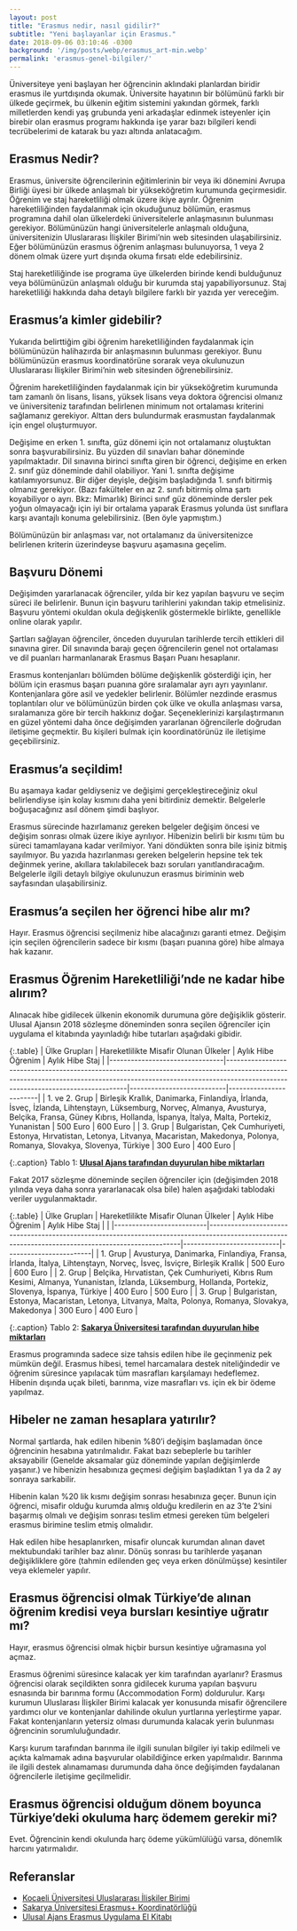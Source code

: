 ```yaml
---
layout: post
title: "Erasmus nedir, nasıl gidilir?"
subtitle: "Yeni başlayanlar için Erasmus."
date: 2018-09-06 03:10:46 -0300
background: '/img/posts/webp/erasmus_art-min.webp'
permalink: 'erasmus-genel-bilgiler/'
---
```


Üniversiteye yeni başlayan her öğrencinin aklındaki planlardan biridir erasmus ile yurtdışında okumak. Üniversite hayatının bir bölümünü farklı bir ülkede geçirmek, bu ülkenin eğitim sistemini yakından görmek, farklı milletlerden kendi yaş grubunda yeni arkadaşlar edinmek isteyenler için birebir olan erasmus programı hakkında işe yarar bazı bilgileri kendi tecrübelerimi de katarak bu yazı altında anlatacağım.

## Erasmus Nedir?

Erasmus, üniversite öğrencilerinin eğitimlerinin bir veya iki dönemini Avrupa Birliği üyesi bir ülkede anlaşmalı bir yükseköğretim kurumunda geçirmesidir. Öğrenim ve staj hareketliliği olmak üzere ikiye ayrılır. Öğrenim hareketliliğinden faydalanmak için okuduğunuz bölümün, erasmus programına dahil olan ülkelerdeki üniversitelerle anlaşmasının bulunması gerekiyor. Bölümünüzün hangi üniversitelerle anlaşmalı olduğuna, üniversitenizin Uluslararası İlişkiler Birimi’nin web sitesinden ulaşabilirsiniz. Eğer bölümünüzün erasmus öğrenim anlaşması bulunuyorsa, 1 veya 2 dönem olmak üzere yurt dışında okuma fırsatı elde edebilirsiniz.

Staj hareketliliğinde ise programa üye ülkelerden birinde kendi bulduğunuz veya bölümünüzün anlaşmalı olduğu bir kurumda staj yapabiliyorsunuz. Staj hareketliliği hakkında daha detaylı bilgilere farklı bir yazıda yer vereceğim.

## Erasmus’a kimler gidebilir?

Yukarıda belirttiğim gibi öğrenim hareketliliğinden faydalanmak için bölümünüzün halihazırda bir anlaşmasının bulunması gerekiyor. Bunu bölümünüzün erasmus koordinatörüne sorarak veya okulunuzun Uluslararası İlişkiler Birimi’nin web sitesinden öğrenebilirsiniz.

Öğrenim hareketliliğinden faydalanmak için bir yükseköğretim kurumunda tam zamanlı ön lisans, lisans, yüksek lisans veya doktora öğrencisi olmanız ve üniversiteniz tarafından belirlenen minimum not ortalaması kriterini sağlamanız gerekiyor. Alttan ders bulundurmak erasmustan faydalanmak için engel oluşturmuyor.

Değişime en erken 1. sınıfta, güz dönemi için not ortalamanız oluştuktan sonra başvurabilirsiniz. Bu yüzden dil sınavları bahar döneminde yapılmaktadır. Dil sınavına birinci sınıfta giren bir öğrenci, değişime en erken 2. sınıf güz döneminde dahil olabiliyor. Yani 1. sınıfta değişime katılamıyorsunuz. Bir diğer deyişle, değişim başladığında 1. sınıfı bitirmiş olmanız gerekiyor. (Bazı fakülteler en az 2. sınıfı bitirmiş olma şartı koyabiliyor o ayrı. Bkz: Mimarlık) Birinci sınıf güz döneminde dersler pek yoğun olmayacağı için iyi bir ortalama yaparak Erasmus yolunda üst sınıflara karşı avantajlı konuma gelebilirsiniz. (Ben öyle yapmıştım.)

Bölümünüzün bir anlaşması var, not ortalamanız da üniversitenizce belirlenen kriterin üzerindeyse başvuru aşamasına geçelim.

## Başvuru Dönemi

Değişimden yararlanacak öğrenciler, yılda bir kez yapılan başvuru ve seçim süreci ile belirlenir. Bunun için başvuru tarihlerini yakından takip etmelisiniz. Başvuru yöntemi okuldan okula değişkenlik göstermekle birlikte, genellikle online olarak yapılır.

Şartları sağlayan öğrenciler, önceden duyurulan tarihlerde tercih ettikleri dil sınavına girer. Dil sınavında barajı geçen öğrencilerin genel not ortalaması ve dil puanları harmanlanarak Erasmus Başarı Puanı hesaplanır.

Erasmus kontenjanları bölümden bölüme değişkenlik gösterdiği için, her bölüm için erasmus başarı puanına göre sıralamalar ayrı ayrı yayınlanır. Kontenjanlara göre asil ve yedekler belirlenir. Bölümler nezdinde erasmus toplantıları olur ve bölümünüzün birden çok ülke ve okulla anlaşması varsa, sıralamanıza göre bir tercih hakkınız doğar. Seçeneklerinizi karşılaştırmanın en güzel yöntemi daha önce değişimden yararlanan öğrencilerle doğrudan iletişime geçmektir. Bu kişileri bulmak için koordinatörünüz ile iletişime geçebilirsiniz.

## Erasmus’a seçildim!

Bu aşamaya kadar geldiyseniz ve değişimi gerçekleştireceğiniz okul belirlendiyse işin kolay kısmını daha yeni bitirdiniz demektir. Belgelerle boğuşacağınız asıl dönem şimdi başlıyor.

Erasmus sürecinde hazırlamanız gereken belgeler değişim öncesi ve değişim sonrası olmak üzere ikiye ayrılıyor. Hibenizin belirli bir kısmı tüm bu süreci tamamlayana kadar verilmiyor. Yani döndükten sonra bile işiniz bitmiş sayılmıyor. Bu yazıda hazırlanması gereken belgelerin hepsine tek tek değinmek yerine, akıllara takılabilecek bazı soruları yanıtlandıracağım. Belgelerle ilgili detaylı bilgiye okulunuzun erasmus biriminin web sayfasından ulaşabilirsiniz.

## Erasmus’a seçilen her öğrenci hibe alır mı?

Hayır. Erasmus öğrencisi seçilmeniz hibe alacağınızı garanti etmez. Değişim için seçilen öğrencilerin sadece bir kısmı (başarı puanına göre) hibe almaya hak kazanır.

## Erasmus Öğrenim Hareketliliği’nde ne kadar hibe alırım?

Alınacak hibe gidilecek ülkenin ekonomik durumuna göre değişiklik gösterir. Ulusal Ajansın 2018 sözleşme döneminden sonra seçilen öğrenciler için uygulama el kitabında yayınladığı hibe tutarları aşağıdaki gibidir.

{:.table}
| Ülke Grupları | Hareketlilikte Misafir Olunan Ülkeler | Aylık Hibe Öğrenim | Aylık Hibe Staj |
|--------------------------------|--------------------------------------------------------------------------------------------------------------------------------------------------------------------------------------------------------------|---------------------------|------------------------|
| 1. ve 2. Grup | Birleşik Krallık, Danimarka, Finlandiya, İrlanda, İsveç, İzlanda, Lihtenştayn, Lüksemburg, Norveç, Almanya, Avusturya, Belçika, Fransa, Güney Kıbrıs, Hollanda, İspanya, İtalya, Malta, Portekiz, Yunanistan | 500 Euro | 600 Euro |
| 3. Grup | Bulgaristan, Çek Cumhuriyeti, Estonya, Hırvatistan, Letonya, Litvanya, Macaristan, Makedonya, Polonya, Romanya, Slovakya, Slovenya, Türkiye | 300 Euro | 400 Euro |

{:.caption}
Tablo 1: [**Ulusal Ajans tarafından duyurulan hibe miktarları**](http://ua.gov.tr/docs/default-source/erasmus-/2018-s%C3%B6zle%C5%9Fme-d%C3%B6nemi-y%C3%BCksek%C3%B6%C4%9Fretim-kurumlar%C4%B1-i%C3%A7in-el-kitab%C4%B1.pdf?sfvrsn=0)

Fakat 2017 sözleşme döneminde seçilen öğrenciler için (değişimden 2018 yılında veya daha sonra yararlanacak olsa bile) halen aşağıdaki tablodaki veriler uygulanmaktadır.

{:.table}
| Ülke Grupları | Hareketlilikte Misafir Olunan Ülkeler | Aylık Hibe Öğrenim | Aylık Hibe Staj |  |
|--------------------------|----------------------------------------------------------------------------------------------------------------------------------------------------|---------------------------|------------------------|
| 1. Grup | Avusturya, Danimarka, Finlandiya, Fransa, İrlanda, İtalya, Lihtenştayn, Norveç, İsveç, İsviçre, Birleşik Krallık | 500 Euro | 600 Euro |
| 2. Grup | Belçika, Hırvatistan, Çek Cumhuriyeti, Kıbrıs Rum Kesimi, Almanya, Yunanistan, İzlanda, Lüksemburg, Hollanda, Portekiz, Slovenya, İspanya, Türkiye | 400 Euro | 500 Euro |
| 3. Grup | Bulgaristan, Estonya, Macaristan, Letonya, Litvanya, Malta, Polonya, Romanya, Slovakya, Makedonya | 300 Euro | 400 Euro |

{:.caption}
Tablo 2: [**Sakarya Üniversitesi tarafından duyurulan hibe miktarları**](http://www.erasmus.sakarya.edu.tr/tr/icerik/10894/3315/2016-17-2017-18-hibe-miktarlari)

Erasmus programında sadece size tahsis edilen hibe ile geçinmeniz pek mümkün değil. Erasmus hibesi, temel harcamalara destek niteliğindedir ve öğrenim süresince yapılacak tüm masrafları karşılamayı hedeflemez. Hibenin dışında uçak bileti, barınma, vize masrafları vs. için ek bir ödeme yapılmaz.

## Hibeler ne zaman hesaplara yatırılır?

Normal şartlarda, hak edilen hibenin %80’i değişim başlamadan önce öğrencinin hesabına yatırılmalıdır. Fakat bazı sebeplerle bu tarihler aksayabilir (Genelde aksamalar güz döneminde yapılan değişimlerde yaşanır.) ve hibenizin hesabınıza geçmesi değişim başladıktan 1 ya da 2 ay sonraya sarkabilir.

Hibenin kalan %20 lik kısmı değişim sonrası hesabınıza geçer. Bunun için öğrenci, misafir olduğu kurumda almış olduğu kredilerin en az 3’te 2’sini başarmış olmalı ve değişim sonrası teslim etmesi gereken tüm belgeleri erasmus birimine teslim etmiş olmalıdır.

Hak edilen hibe hesaplanırken, misafir oluncak kurumdan alınan davet mektubundaki tarihler baz alınır. Dönüş sonrası bu tarihlerde yaşanan değişikliklere göre (tahmin edilenden geç veya erken dönülmüşse) kesintiler veya eklemeler yapılır.

## Erasmus öğrencisi olmak Türkiye’de alınan öğrenim kredisi veya bursları kesintiye uğratır mı?


Hayır, erasmus öğrencisi olmak hiçbir bursun kesintiye uğramasına yol açmaz.

Erasmus öğrenimi süresince kalacak yer kim tarafından ayarlanır?
Erasmus öğrencisi olarak seçildikten sonra gidilecek kuruma yapılan başvuru esnasında bir barınma formu (Accommodation Form) doldurulur. Karşı kurumun Uluslarası İlişkiler Birimi kalacak yer konusunda misafir öğrencilere yardımcı olur ve kontenjanlar dahilinde okulun yurtlarına yerleştirme yapar. Fakat kontenjanların yetersiz olması durumunda kalacak yerin bulunması öğrencinin sorumluluğundadır.

Karşı kurum tarafından barınma ile ilgili sunulan bilgiler iyi takip edilmeli ve açıkta kalmamak adına başvurular olabildiğince erken yapılmalıdır. Barınma ile ilgili destek alınamaması durumunda daha önce değişimden faydalanan öğrencilerle iletişime geçilmelidir.

## Erasmus öğrencisi olduğum dönem boyunca Türkiye’deki okuluma harç ödemem gerekir mi?

Evet. Öğrencinin kendi okulunda harç ödeme yükümlülüğü varsa, dönemlik harcını yatırmalıdır.

## Referanslar

- [Kocaeli Üniversitesi Uluslararası İlişkiler Birimi](http://int.kocaeli.edu.tr/index.php?sayfa=page&id=erasmus-ogrenim-hareketliligi-bilgi)
- [Sakarya Üniversitesi Erasmus+ Koordinatörlüğü](http://www.erasmus.sakarya.edu.tr/tr/icerik/10894/3315/2016-17-2017-18-hibe-miktarlari)
- [Ulusal Ajans Erasmus Uygulama El Kitabı](http://ua.gov.tr/docs/default-source/erasmus-/2018-s%C3%B6zle%C5%9Fme-d%C3%B6nemi-y%C3%BCksek%C3%B6%C4%9Fretim-kurumlar%C4%B1-i%C3%A7in-el-kitab%C4%B1.pdf?sfvrsn=0)